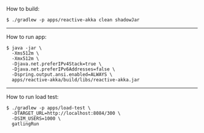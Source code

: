 How to build:

```shell script
$ ./gradlew -p apps/reactive-akka clean shadowJar
```
---

How to run app:

```shell script
$ java -jar \
  -Xms512m \
  -Xmx512m \
  -Djava.net.preferIPv4Stack=true \
  -Djava.net.preferIPv6Addresses=false \
  -Dspring.output.ansi.enabled=ALWAYS \
  apps/reactive-akka/build/libs/reactive-akka.jar
```
---

How to run load test:
```shell script
$ ./gradlew -p apps/load-test \
  -DTARGET_URL=http://localhost:8084/300 \
  -DSIM_USERS=1000 \
  gatlingRun
```
